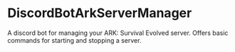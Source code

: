 # DiscordBotArkServerManager
A discord bot for managing your ARK: Survival Evolved server. Offers basic commands for starting and stopping a server. 
